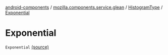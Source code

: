 [android-components](../../index.md) / [mozilla.components.service.glean](../index.md) / [HistogramType](index.md) / [Exponential](./-exponential.md)

# Exponential

`Exponential` [(source)](https://github.com/mozilla-mobile/android-components/blob/master/components/service/glean/src/main/java/mozilla/components/service/glean/HistogramType.kt#L12)